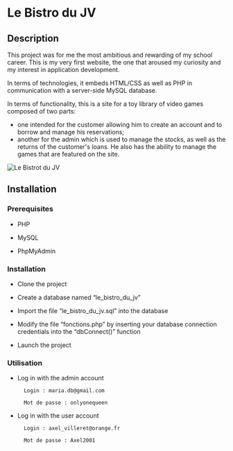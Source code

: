 # Le Bistro du JV

## Description

This project was for me the most ambitious and rewarding of my school career. This is my very first website, the one that aroused my curiosity and my interest in application development.

In terms of technologies, it embeds HTML/CSS as well as PHP in communication with a server-side MySQL database.

In terms of functionality, this is a site for a toy library of video games composed of two parts:
- one intended for the customer allowing him to create an account and to borrow and manage his reservations;
- another for the admin which is used to manage the stocks, as well as the returns of the customer's loans. He also has the ability to manage the games that are featured on the site.

![Le Bistrot du JV](https://axel-villeret.netlify.app/lebistrodujv.40b589d1.png)

## Installation

### Prerequisites

- PHP

- MySQL

- PhpMyAdmin

### Installation

- Clone the project

- Create a database named “le_bistro_du_jv”

- Import the file “le_bistro_du_jv.sql” into the database

- Modify the file “fonctions.php” by inserting your database connection credentials into the “dbConnect()” function

- Launch the project

### Utilisation

- Log in with the admin account

        Login : maria.db@gmail.com

        Mot de passe : onlyonequeen

- Log in with the user account

        Login : axel_villeret@orange.fr

        Mot de passe : Axel2001

